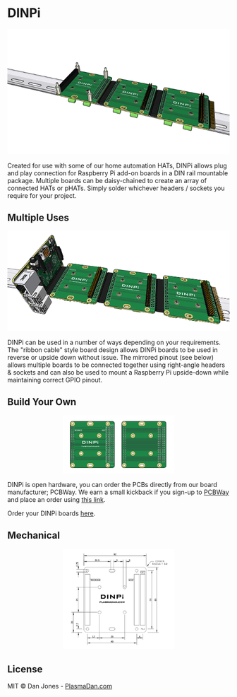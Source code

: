 # DINPi
<p align="center">
    <img alt="DINPi Animated" src="/img/dinpi-animated.gif">
</p>

Created for use with some of our home automation HATs, DINPi allows plug and play connection for Raspberry Pi add-on boards in a DIN rail mountable package. Multiple boards can be daisy-chained to create an array of connected HATs or pHATs. Simply solder whichever headers / sockets you require for your project.

## Multiple Uses
<p align="center">
    <img alt="DINPi Array on DIN Rail" src="/img/dinpi-3x-array.gif">
</p>

DINPi can be used in a number of ways depending on your requirements. The "ribbon cable" style board design allows DINPi boards to be used in reverse or upside down without issue. The mirrored pinout (see below) allows multiple boards to be connected together using right-angle headers & sockets and can also be used to mount a Raspberry Pi upside-down while maintaining correct GPIO pinout.

## Build Your Own
<p align="center">
    <a href="https://www.pcbway.com/project/shareproject/DINPi___DIN_Rail_Mount_for_Raspberry_Pi.html" target="_blank" rel="nofollow">
        <img alt="DINPi PCB" src="/img/dinpi-pcb.gif" width="50%">
    </a>
</p>

DINPi is open hardware, you can order the PCBs directly from our board manufacturer; PCBWay. We earn a small kickback if you sign-up to <a href="https://www.pcbway.com/setinvite.aspx?inviteid=19024" target="_blank" rel="nofollow">PCBWay</a> and place an order using <a href="https://www.pcbway.com/setinvite.aspx?inviteid=19024" target="_blank" rel="nofollow">this link</a>.

Order your DINPi boards <a href="https://www.pcbway.com/project/shareproject/DINPi___DIN_Rail_Mount_for_Raspberry_Pi.html" target="_blank" rel="nofollow">here</a>.

## Mechanical

<p align="center">
    <img alt="Mechanical Drawing" src="/img/mechanical.gif" width="50%">
</p>

## License

MIT © Dan Jones - [PlasmaDan.com](https://plasmadan.com)